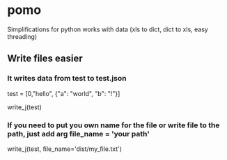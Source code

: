 # pomo
Simplifications for python works with data (xls to dict, dict to xls, easy threading)


## Write files easier

### It writes data from test to test.json

test = [0,"hello", {"a": "world", "b": "!"}]

write_j(test)

### If you need to put you own name for the file or write file to the path, just add arg file_name = 'your path'

write_j(test, file_name='dist/my_file.txt')




